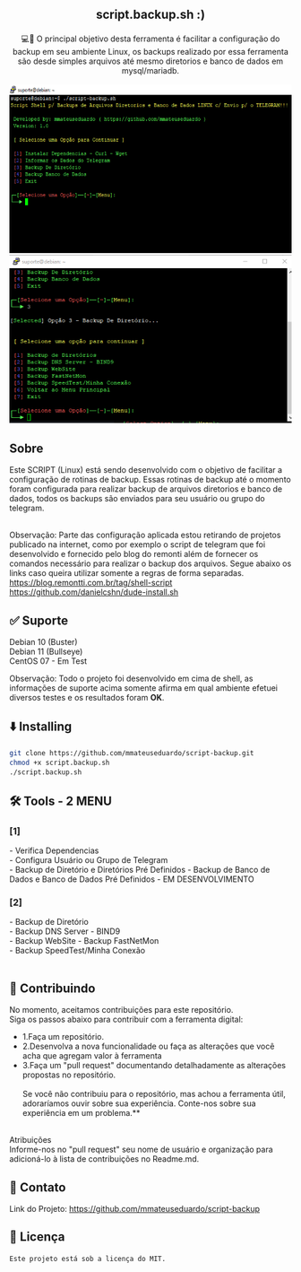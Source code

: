 ## <p align="center">script.backup.sh :)
<p align="center">💻🐧 O principal objetivo desta ferramenta é facilitar a configuração do backup em seu ambiente Linux, os backups realizado por essa ferramenta são desde simples arquivos até mesmo diretorios e banco de dados em mysql/mariadb.
<align="center"><br><br>
<img height="300" width="620"  src="https://github.com/mmateuseduardo/script-backup/blob/main/img/01.PNG"/>
<img height="300" width="620"  src="https://github.com/mmateuseduardo/script-backup/blob/main/img/02.PNG"/>

## Sobre<br>
Este SCRIPT (Linux) está sendo desenvolvido com o objetivo de facilitar a configuração de rotinas de backup. Essas rotinas de backup até o momento foram configurada para realizar backup de arquivos diretorios e banco de dados, todos os backups são enviados para seu usuário ou grupo do telegram.<br><br>

Observação: Parte das configuração aplicada estou retirando de projetos publicado na internet, como por exemplo o script de telegram que foi desenvolvido e fornecido pelo blog do remonti além de fornecer os comandos necessário para realizar o backup dos arquivos. Segue abaixo os links caso queira utilizar somente a regras de forma separadas.<br>
https://blog.remontti.com.br/tag/shell-script<br>
https://github.com/danielcshn/dude-install.sh

## ✅ Suporte<br> 
Debian 10 (Buster)<br>
Debian 11 (Bullseye)<br>
CentOS 07 - Em Test<br>

Observação: Todo o projeto foi desenvolvido em cima de shell, as informações de suporte acima somente afirma em qual ambiente efetuei diversos testes e os resultados foram **OK**.

## ⬇️ Installing
```bash
git clone https://github.com/mmateuseduardo/script-backup.git
chmod +x script.backup.sh
./script.backup.sh
```
## 🛠️ Tools - 2 MENU<br>
<h3>[1]</h3>
- Verifica Dependencias<br>
- Configura Usuário ou Grupo de Telegram<br>
- Backup de Diretório e Diretórios Pré Definidos
- Backup de Banco de Dados e Banco de Dados Pré Definidos - EM DESENVOLVIMENTO
<h3>[2]</h3>
- Backup de Diretório<br>
- Backup DNS Server - BIND9<br>
- Backup WebSite
- Backup FastNetMon<br>
- Backup SpeedTest/Minha Conexão<br><br>
  
## 🤝 Contribuindo<br>
No momento, aceitamos contribuições para este repositório.<br>
Siga os passos abaixo para contribuir com a ferramenta digital:<br>

- 1.Faça um repositório.<br>
- 2.Desenvolva a nova funcionalidade ou faça as alterações que você acha que agregam valor à ferramenta<br>
- 3.Faça um "pull request" documentando detalhadamente as alterações propostas no repositório.<br><br>
Se você não contribuiu para o repositório, mas achou a ferramenta útil, adoraríamos ouvir sobre sua experiência. Conte-nos sobre sua experiência em um problema.**<br><br>

Atribuições<br>
Informe-nos no "pull request" seu nome de usuário e organização para adicioná-lo à lista de contribuições no Readme.md.<br>

## 📧 Contato
Link do Projeto: https://github.com/mmateuseduardo/script-backup<br>

## 📝 Licença
```
Este projeto está sob a licença do MIT.

```
